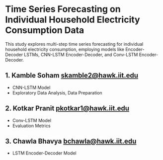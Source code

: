 # Time Series Forecasting on Individual Household Electricity Consumption Data  
This study explores multi-step time series forecasting for individual household electricity consumption, employing models like Encoder-Decoder LSTMs, CNN-LSTM Encoder-Decoder, and Conv-LSTM Encoder-Decoder.

## 1. Kamble Soham <skamble2@hawk.iit.edu>
   * CNN-LSTM Model
   * Exploratory Data Analysis, Data Preparation

   
## 2. Kotkar Pranit <pkotkar1@hawk.iit.edu>
   * Conv-LSTM Model
   * Evaluation Metrics
   
## 3. Chawla Bhavya <bchawla@hawk.iit.edu>
   * LSTM Encoder-Decoder Model
